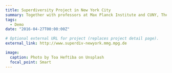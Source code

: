 ```yaml
---
title: Superdiversity Project in New York City
summary: Together with professors at Max Planck Institute and CUNY, The Graduate Center, I built a website to to visualize changing diversity in metro New York.
tags:
  - Demo
date: "2016-04-27T00:00:00Z"

# Optional external URL for project (replaces project detail page).
external_link: http://www.superdiv-newyork.mmg.mpg.de

image:
  caption: Photo by Toa Heftiba on Unsplash
  focal_point: Smart
---
```

